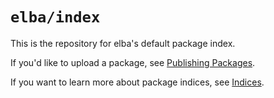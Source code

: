 # `elba/index`

This is the repository for elba's default package index.

If you'd like to upload a package, see [Publishing Packages](https://elba.readthedocs.io/en/latest/usage/publishing.html).

If you want to learn more about package indices, see [Indices](https://elba.readthedocs.io/en/latest/reference/indices.html).
